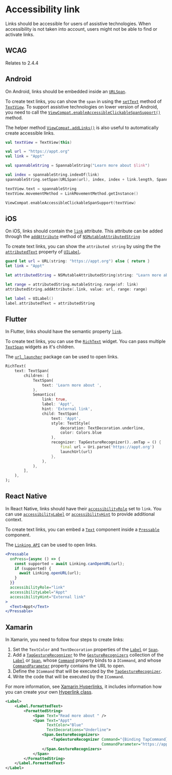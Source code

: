 # Accessibility link

Links should be accessible for users of assistive technologies. When accessibility is not taken into account, users might not be able to find or activate links.

## WCAG

Relates to 2.4.4

## Android

On Android, links should be embedded inside an [`URLSpan`](https://developer.android.com/reference/android/text/style/URLSpan.html).

To create text links, you can show the `span` in using the [`setText`](https://developer.android.com/reference/android/widget/TextView#setText(java.lang.CharSequence)) method of [`TextView`](https://developer.android.com/reference/android/widget/TextView). To support assistive technologies on lower version of Android, you need to call the [`ViewCompat.enableAccessibleClickableSpanSupport()`](https://developer.android.com/reference/androidx/core/view/ViewCompat#enableAccessibleClickableSpanSupport(android.view.View)) method.

The helper method [`ViewCompat.addLinks()`](https://developer.android.com/reference/android/text/util/Linkify#addLinks(android.text.Spannable,%20int)) is also useful to automatically create accessible links.

```kotlin
val textView = TextView(this)

val url = "https://appt.org"
val link = "Appt"

val spannableString = SpannableString("Learn more about $link")

val index = spannableString.indexOf(link)
spannableString.setSpan(URLSpan(url), index, index + link.length, Spanned.SPAN_EXCLUSIVE_EXCLUSIVE)

textView.text = spannableString
textView.movementMethod = LinkMovementMethod.getInstance()

ViewCompat.enableAccessibleClickableSpanSupport(textView)
```

## iOS

On iOS, links should contain the [`link`](https://developer.apple.com/documentation/foundation/nsattributedstring/key/1535719-link) attribute. This attribute can be added through the [`addAttribute`](https://developer.apple.com/documentation/foundation/nsmutableattributedstring/1417080-addattribute) method of [`NSMutableAttributedString`](https://developer.apple.com/documentation/foundation/nsmutableattributedstring)

To create text links, you can show the `attributed string` by using the the [`attributedText`](https://developer.apple.com/documentation/uikit/uilabel/1620542-attributedtext) property of [`UILabel`](https://developer.apple.com/documentation/uikit/uilabel).

```swift
guard let url = URL(string: "https://appt.org") else { return }
let link = "Appt"

let attributedString = NSMutableAttributedString(string: "Learn more about \(link)")

let range = attributedString.mutableString.range(of: link)
attributedString.addAttribute(.link, value: url, range: range)

let label = UILabel()
label.attributedText = attributedString
```

## Flutter

In Flutter, links should have the semantic property [`link`](https://api.flutter.dev/flutter/semantics/SemanticsProperties/link.html). 

To create text links, you can use the [`RichText`](https://api.flutter.dev/flutter/widgets/RichText-class.html) widget. You can pass multiple [`TextSpan`](https://api.flutter.dev/flutter/painting/TextSpan-class.html) widgets as it's children.

The [`url_launcher`](https://pub.dev/packages/url_launcher) package can be used to open links.

```dart
RichText(
    text: TextSpan(
        children: [
            TextSpan(
                text: 'Learn more about ',
            ),
            Semantics(
                link: true,
                label: 'Appt',
                hint: 'External link',
                child: TextSpan(
                    text: 'Appt',
                    style: TextStyle(
                        decoration: TextDecoration.underline, 
                        color: Colors.blue
                    ),
                    recognizer: TapGestureRecognizer()..onTap = () {
                        final url = Uri.parse('https://appt.org')
                        launchUrl(url)
                    },
                ),
            ),
        ],
    ),
);
```

## React Native

In React Native, links should have their [`accessibilityRole`](https://reactnative.dev/docs/accessibility#accessibilityrole) set to `link`. You can use  [`accessibilityLabel`](https://reactnative.dev/docs/accessibility#accessibilitylabel) or [`accessibilityHint`](https://reactnative.dev/docs/accessibility#accessibilityhint) to provide additional context.

To create text links, you can embed a [`Text`](https://reactnative.dev/docs/text) component inside a [`Pressable`](https://reactnative.dev/docs/pressable) component.

The [`Linking API`](https://reactnative.dev/docs/linking) can be used to open links.

```jsx
<Pressable
  onPress={async () => {
    const supported = await Linking.canOpenURL(url);
    if (supported) {
      await Linking.openURL(url);
    }
  }}
  accessibilityRole="link"
  accessibilityLabel="Appt"
  accessibilityHint="External link"
>
  <Text>Appt</Text>
</Pressable>
```

## Xamarin

In Xamarin, you need to follow four steps to create links:

1. Set the `TextColor` and `TextDecoration` properties of the [`Label`](/en-us/dotnet/api/xamarin.forms.label) or [`Span`](/en-us/dotnet/api/xamarin.forms.span).
2. Add a [`TapGestureRecognizer`](/en-us/dotnet/api/xamarin.forms.tapgesturerecognizer) to the [`GestureRecognizers`](/en-us/dotnet/api/xamarin.forms.gestureelement.gesturerecognizers#xamarin-forms-gestureelement-gesturerecognizers) collection of the [`Label`](/en-us/dotnet/api/xamarin.forms.label) or [`Span`](/en-us/dotnet/api/xamarin.forms.span), whose [`Command`](/en-us/dotnet/api/xamarin.forms.tapgesturerecognizer.command#xamarin-forms-tapgesturerecognizer-command) property binds to a `ICommand`, and whose [`CommandParameter`](/en-us/dotnet/api/xamarin.forms.tapgesturerecognizer.commandparameter#xamarin-forms-tapgesturerecognizer-commandparameter) property contains the URL to open.
3. Define the `ICommand` that will be executed by the [`TapGestureRecognizer`](/en-us/dotnet/api/xamarin.forms.tapgesturerecognizer).
4. Write the code that will be executed by the `ICommand`.

For more information, see [Xamarin Hyperlinks](https://learn.microsoft.com/en-us/xamarin/xamarin-forms/user-interface/text/label#hyperlinks), it includes information how you can create your own [Hyperlink class](https://learn.microsoft.com/en-us/xamarin/xamarin-forms/user-interface/text/label#creating-a-reusable-hyperlink-class).

```xml
<Label>
    <Label.FormattedText>
        <FormattedString>
            <Span Text="Read more about " />
            <Span Text="Appt"
                  TextColor="Blue"
                  TextDecorations="Underline">
                <Span.GestureRecognizers>
                    <TapGestureRecognizer Command="{Binding TapCommand}"
                                          CommandParameter="https://appt.org" />
                </Span.GestureRecognizers>
            </Span>
        </FormattedString>
    </Label.FormattedText>
</Label>
```
